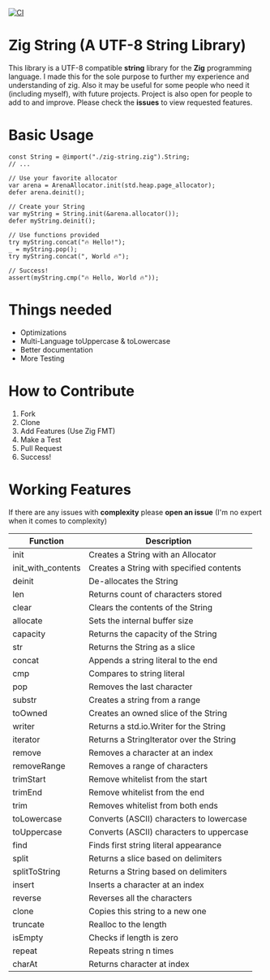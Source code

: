 [![CI](https://github.com/JakubSzark/zig-string/actions/workflows/main.yml/badge.svg)](https://github.com/JakubSzark/zig-string/actions/workflows/main.yml)

# Zig String (A UTF-8 String Library)

This library is a UTF-8 compatible **string** library for the **Zig** programming language. 
I made this for the sole purpose to further my experience and understanding of zig.
Also it may be useful for some people who need it (including myself), with future projects. Project is also open for people to add to and improve. Please check the **issues** to view requested features.

# Basic Usage
```zig
const String = @import("./zig-string.zig").String;
// ...

// Use your favorite allocator
var arena = ArenaAllocator.init(std.heap.page_allocator);
defer arena.deinit();

// Create your String
var myString = String.init(&arena.allocator());
defer myString.deinit();

// Use functions provided
try myString.concat("🔥 Hello!");
_ = myString.pop();
try myString.concat(", World 🔥");

// Success!
assert(myString.cmp("🔥 Hello, World 🔥"));

```

# Things needed
- Optimizations
- Multi-Language toUppercase & toLowercase
- Better documentation
- More Testing

# How to Contribute
1. Fork
2. Clone
3. Add Features (Use Zig FMT)
4. Make a Test
5. Pull Request
6. Success!

# Working Features
If there are any issues with <b>complexity</b> please <b>open an issue</b>
(I'm no expert when it comes to complexity)

Function      | Description                              
--------------|------------------------------------------
init          | Creates a String with an Allocator       
init_with_contents| Creates a String with specified contents 
deinit        | De-allocates the String                  
len           | Returns count of characters stored       
clear         | Clears the contents of the String        
allocate      | Sets the internal buffer size            
capacity      | Returns the capacity of the String       
str           | Returns the String as a slice           
concat        | Appends a string literal to the end      
cmp           | Compares to string literal              
pop           | Removes the last character              
substr        | Creates a string from a range          
toOwned       | Creates an owned slice of the String     
writer        | Returns a std.io.Writer for the String   
iterator      | Returns a StringIterator over the String 
remove        | Removes a character at an index          
removeRange   | Removes a range of characters            
trimStart     | Remove whitelist from the start          
trimEnd       | Remove whitelist from the end            
trim          | Removes whitelist from both ends         
toLowercase   | Converts (ASCII) characters to lowercase 
toUppercase   | Converts (ASCII) characters to uppercase 
find          | Finds first string literal appearance    
split         | Returns a slice based on delimiters      
splitToString | Returns a String based on delimiters     
insert        | Inserts a character at an index          
reverse       | Reverses all the characters              
clone         | Copies this string to a new one         
truncate      | Realloc to the length                    
isEmpty       | Checks if length is zero                 
repeat        | Repeats string n times                  
charAt        | Returns character at index               
